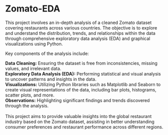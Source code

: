 # Zomato-EDA
This project involves an in-depth analysis of a cleaned Zomato dataset covering restaurants across various countries. The objective is to explore and understand the distribution, trends, and relationships within the data through comprehensive exploratory data analysis (EDA) and graphical visualizations using Python.

Key components of the analysis include:

**Data Cleaning:** Ensuring the dataset is free from inconsistencies, missing values, and irrelevant data.<br>
**Exploratory Data Analysis (EDA):** Performing statistical and visual analysis to uncover patterns and insights in the data.<br>
**Visualizations:** Utilizing Python libraries such as Matplotlib and Seaborn to create visual representations of the data, including bar plots, histograms, scatter plots, and more.<br>
**Observations:** Highlighting significant findings and trends discovered through the analysis.<br><br>
This project aims to provide valuable insights into the global restaurant industry based on the Zomato dataset, assisting in better understanding consumer preferences and restaurant performance across different regions.
